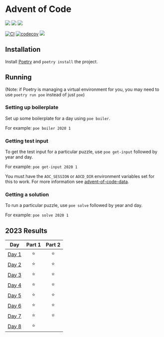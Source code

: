 # Advent of Code

![](https://img.shields.io/badge/day%20📅-24-blue)
![](https://img.shields.io/badge/stars%20⭐-15-yellow)
![](https://img.shields.io/badge/days%20completed-7-red)

[![CI](https://github.com/k2bd/advent-of-code/actions/workflows/ci.yml/badge.svg)](https://github.com/k2bd/advent-of-code/actions/workflows/ci.yml)
[![codecov](https://codecov.io/gh/k2bd/advent-of-code-python/graph/badge.svg?token=Q4VWZ3FKEC)](https://codecov.io/gh/k2bd/advent-of-code-python)
![](https://img.shields.io/github/last-commit/k2bd/advent-of-code)

## Installation

Install [Poetry](https://python-poetry.org/docs/) and `poetry install` the project.

## Running

(Note: if Poetry is managing a virtual environment for you, you may need to use `poetry run poe` instead of just `poe`)

### Setting up boilerplate

Set up some boilerplate for a day using `poe boiler`.

For example: `poe boiler 2020 1`

### Getting test input

To get the test input for a particular puzzle, use `poe get-input` followed by year and day.

For example: `poe get-input 2020 1`

You must have the `AOC_SESSION` or `AOCD_DIR` environment variables set for this to work.
For more information see [advent-of-code-data](https://pypi.org/project/advent-of-code-data/).

### Getting a solution

To run a particular puzzle, use `poe solve` followed by year and day.

For example: `poe solve 2020 1`

<!--- advent_readme_stars table --->
## 2023 Results

| Day | Part 1 | Part 2 |
| :---: | :---: | :---: |
| [Day 1](https://adventofcode.com/2023/day/1) | ⭐ | ⭐ |
| [Day 2](https://adventofcode.com/2023/day/2) | ⭐ | ⭐ |
| [Day 3](https://adventofcode.com/2023/day/3) | ⭐ | ⭐ |
| [Day 4](https://adventofcode.com/2023/day/4) | ⭐ | ⭐ |
| [Day 5](https://adventofcode.com/2023/day/5) | ⭐ | ⭐ |
| [Day 6](https://adventofcode.com/2023/day/6) | ⭐ | ⭐ |
| [Day 7](https://adventofcode.com/2023/day/7) | ⭐ | ⭐ |
| [Day 8](https://adventofcode.com/2023/day/8) | ⭐ |   |
<!--- advent_readme_stars table --->
